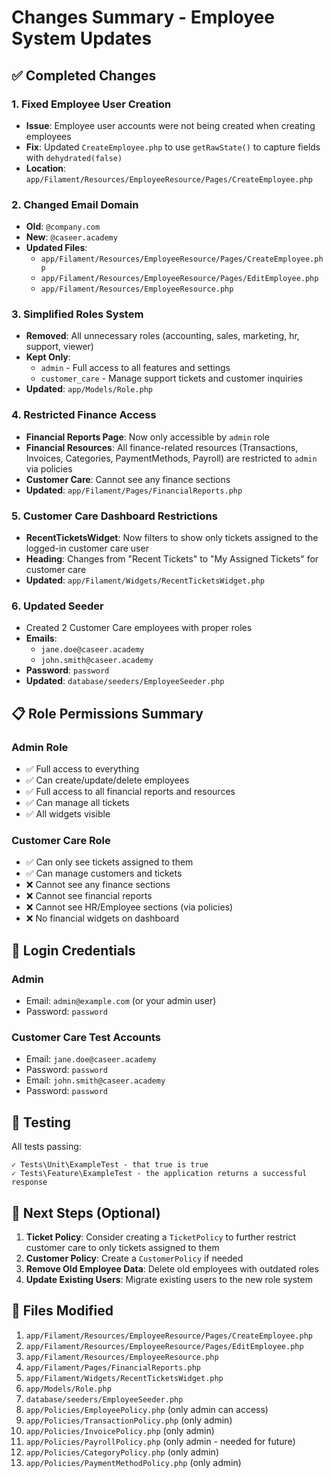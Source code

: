 # Changes Summary - Employee System Updates

## ✅ Completed Changes

### 1. Fixed Employee User Creation
- **Issue**: Employee user accounts were not being created when creating employees
- **Fix**: Updated `CreateEmployee.php` to use `getRawState()` to capture fields with `dehydrated(false)`
- **Location**: `app/Filament/Resources/EmployeeResource/Pages/CreateEmployee.php`

### 2. Changed Email Domain
- **Old**: `@company.com`
- **New**: `@caseer.academy`
- **Updated Files**:
  - `app/Filament/Resources/EmployeeResource/Pages/CreateEmployee.php`
  - `app/Filament/Resources/EmployeeResource/Pages/EditEmployee.php`
  - `app/Filament/Resources/EmployeeResource.php`

### 3. Simplified Roles System
- **Removed**: All unnecessary roles (accounting, sales, marketing, hr, support, viewer)
- **Kept Only**:
  - `admin` - Full access to all features and settings
  - `customer_care` - Manage support tickets and customer inquiries
- **Updated**: `app/Models/Role.php`

### 4. Restricted Finance Access
- **Financial Reports Page**: Now only accessible by `admin` role
- **Financial Resources**: All finance-related resources (Transactions, Invoices, Categories, PaymentMethods, Payroll) are restricted to `admin` via policies
- **Customer Care**: Cannot see any finance sections
- **Updated**: `app/Filament/Pages/FinancialReports.php`

### 5. Customer Care Dashboard Restrictions
- **RecentTicketsWidget**: Now filters to show only tickets assigned to the logged-in customer care user
- **Heading**: Changes from "Recent Tickets" to "My Assigned Tickets" for customer care
- **Updated**: `app/Filament/Widgets/RecentTicketsWidget.php`

### 6. Updated Seeder
- Created 2 Customer Care employees with proper roles
- **Emails**: 
  - `jane.doe@caseer.academy`
  - `john.smith@caseer.academy`
- **Password**: `password`
- **Updated**: `database/seeders/EmployeeSeeder.php`

## 📋 Role Permissions Summary

### Admin Role
- ✅ Full access to everything
- ✅ Can create/update/delete employees
- ✅ Full access to all financial reports and resources
- ✅ Can manage all tickets
- ✅ All widgets visible

### Customer Care Role
- ✅ Can only see tickets assigned to them
- ✅ Can manage customers and tickets
- ❌ Cannot see any finance sections
- ❌ Cannot see financial reports
- ❌ Cannot see HR/Employee sections (via policies)
- ❌ No financial widgets on dashboard

## 🔐 Login Credentials

### Admin
- Email: `admin@example.com` (or your admin user)
- Password: `password`

### Customer Care Test Accounts
- Email: `jane.doe@caseer.academy`
- Password: `password`
- Email: `john.smith@caseer.academy`
- Password: `password`

## 🧪 Testing

All tests passing:
```
✓ Tests\Unit\ExampleTest - that true is true
✓ Tests\Feature\ExampleTest - the application returns a successful response
```

## 🎯 Next Steps (Optional)

1. **Ticket Policy**: Consider creating a `TicketPolicy` to further restrict customer care to only tickets assigned to them
2. **Customer Policy**: Create a `CustomerPolicy` if needed
3. **Remove Old Employee Data**: Delete old employees with outdated roles
4. **Update Existing Users**: Migrate existing users to the new role system

## 📝 Files Modified

1. `app/Filament/Resources/EmployeeResource/Pages/CreateEmployee.php`
2. `app/Filament/Resources/EmployeeResource/Pages/EditEmployee.php`
3. `app/Filament/Resources/EmployeeResource.php`
4. `app/Filament/Pages/FinancialReports.php`
5. `app/Filament/Widgets/RecentTicketsWidget.php`
6. `app/Models/Role.php`
7. `database/seeders/EmployeeSeeder.php`
8. `app/Policies/EmployeePolicy.php` (only admin can access)
9. `app/Policies/TransactionPolicy.php` (only admin)
10. `app/Policies/InvoicePolicy.php` (only admin)
11. `app/Policies/PayrollPolicy.php` (only admin - needed for future)
12. `app/Policies/CategoryPolicy.php` (only admin)
13. `app/Policies/PaymentMethodPolicy.php` (only admin)

